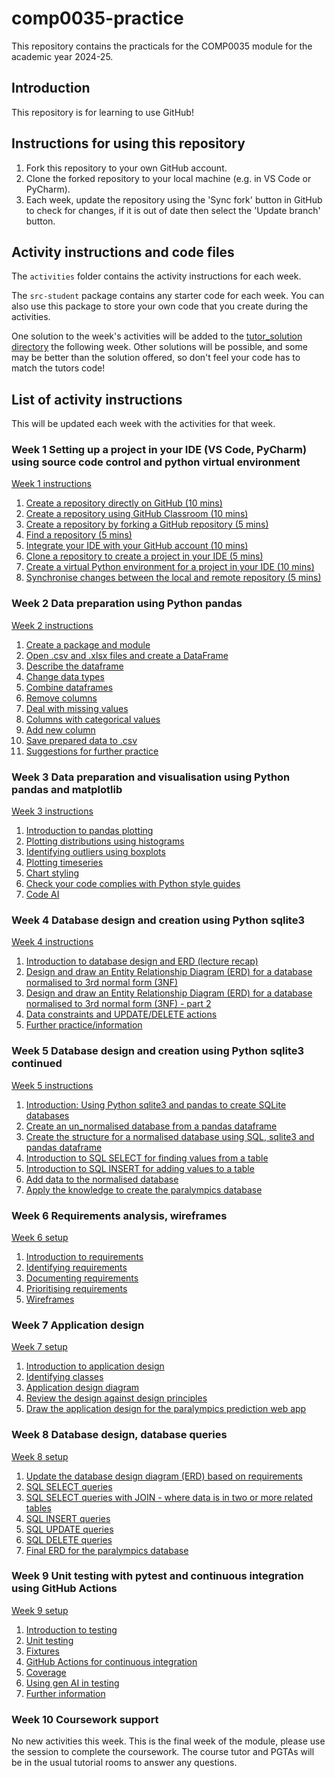 # comp0035-practice 

This repository contains the practicals for the COMP0035 module for the academic year 2024-25.

## Introduction 

This repository is for learning to use GitHub!

## Instructions for using this repository

1. Fork this repository to your own GitHub account.
2. Clone the forked repository to your local machine (e.g. in VS Code or PyCharm).
3. Each week, update the repository using the 'Sync fork' button in GitHub to check for changes, if it is out of date
   then select the 'Update branch' button.

## Activity instructions and code files

The `activities` folder contains the activity instructions for each week.

The `src-student` package contains any starter code for each week. You can also use this package to store your own code
that you create during the activities.

One solution to the week's activities will be added to the [tutor_solution directory](src/tutorialpkg/tutor_solution)
the following week. Other solutions will be possible, and some may be better than the solution offered, so don't feel
your code has to match the tutors code!

## List of activity instructions

This will be updated each week with the activities for that week.

### Week 1 Setting up a project in your IDE (VS Code, PyCharm) using source code control and python virtual environment
[Week 1 instructions](activities/week1/1-0-instructions.md)
1. [Create a repository directly on GitHub (10 mins)](activities/week1/1-1-create-repository-github.md)
2. [Create a repository using GitHub Classroom (10 mins)](activities/week1/1-2-create-repository-github-classroom.md)
3. [Create a repository by forking a GitHub repository (5 mins)](activities/week1/1-3-create-repository-fork.md)
4. [Find a repository (5 mins)](activities/week1/1-4-find-repository.md)
5. [Integrate your IDE with your GitHub account (10 mins)](activities/week1/1-5-integrate-IDE-github.md)
6. [Clone a repository to create a project in your IDE (5 mins)](activities/week1/1-6-clone-repository.md)
7. [Create a virtual Python environment for a project in your IDE (10 mins)](activities/week1/1-7-create-virtual-environment.md)
8. [Synchronise changes between the local and remote repository (5 mins)](activities/week1/1-8-synch-changes.md)

### Week 2 Data preparation using Python pandas
[Week 2 instructions](activities/week2/2-0-instructions.md)
1. [Create a package and module](activities/week2/2-01-python-structure)
2. [Open .csv and .xlsx files and create a DataFrame](activities/week2/2-02-pandas-open)
3. [Describe the dataframe](activities/week2/2-03-pandas-describe)
4. [Change data types](activities/week2/2-04-pandas-datatypes)
5. [Combine dataframes](activities/week2/2-05-pandas-joining-dataframes)
6. [Remove columns](activities/week2/2-06-pandas-removing-columns)
7. [Deal with missing values](activities/week2/2-07-pandas-missing-values)
8. [Columns with categorical values](activities/week2/2-08-pandas-categorical-data)
9. [Add new column](activities/week2/2-09-pandas-new-column)
10. [Save prepared data to .csv](activities/week2/2-10-save-df-to-file.md)
11. [Suggestions for further practice](activities/week2/2-11-further-practice)

### Week 3 Data preparation and visualisation using Python pandas and matplotlib
[Week 3 instructions](activities/week3/3-0-instructions.md)
1. [Introduction to pandas plotting](activities/week3/3-1-plot-overview)
2. [Plotting distributions using histograms](activities/week3/3-2-distribution)
3. [Identifying outliers using boxplots](activities/week3/3-3-outliers.md)
4. [Plotting timeseries](activities/week3/3-4-timeseries.md)
5. [Chart styling](activities/week3/3-5-chart-styling.md)
6. [Check your code complies with Python style guides](activities/week3/3-6-lint)
7. [Code AI](activities/week3/3-7-aitools.md)

### Week 4 Database design and creation using Python sqlite3
[Week 4 instructions](activities/week4/4-0-instructions.md)
1. [Introduction to database design and ERD (lecture recap)](activities/week4/4-1-database-design.md)
2. [Design and draw an Entity Relationship Diagram (ERD) for a database normalised to 3rd normal form (3NF)](activities/week4/4-2-ERD.md)
3. [Design and draw an Entity Relationship Diagram (ERD) for a database normalised to 3rd normal form (3NF) - part 2](activities/week4/4-3-ERD-part2.md)
4. [Data constraints and UPDATE/DELETE actions](activities/week4/4-4-constraints.md)
5. [Further practice/information](activities/week4/4-5-further-practice.md)

### Week 5 Database design and creation using Python sqlite3 continued
[Week 5 instructions](activities/week5/5-0-instructions.md)
1. [Introduction: Using Python sqlite3 and pandas to create SQLite databases](activities/week5/5-1-introduction.md)
2. [Create an un_normalised database from a pandas dataframe](activities/week5/5-2-create-studentdb-unnormalised.md)
3. [Create the structure for a normalised database using SQL, sqlite3 and pandas dataframe](activities/week5/5-3-studentdb-normalised-structure.md)
4. [Introduction to SQL SELECT for finding values from a table](activities/week5/5-4-select-query.md)
5. [Introduction to SQL INSERT for adding values to a table](activities/week5/5-5-insert-query.md)
6. [Add data to the normalised database](activities/week5/5-6-studentdb-normalised-add-data.md)
7. [Apply the knowledge to create the paralympics database](activities/week5/5-7-create-paralympics-db.md)

### Week 6 Requirements analysis, wireframes

[Week 6 setup](activities/week6/6-0-instructions.md)
1. [Introduction to requirements](activities/week6/6-1-introduction.md)
2. [Identifying requirements](activities/week6/6-2-identify-requirements.md)
3. [Documenting requirements](activities/week6/6-3-document-requirements.md)
4. [Prioritising requirements](activities/week6/6-4-prioritise-requirements.md)
5. [Wireframes](activities/week6/6-5-wireframes.md)

### Week 7 Application design
[Week 7 setup](activities/week7/7-0-instructions.md)
1. [Introduction to application design](activities/week7/7-1-introduction.md)
2. [Identifying classes](activities/week7/7-2-identify-classes.md)
3. [Application design diagram](activities/week7/7-3-draw-design.md)
4. [Review the design against design principles](activities/week7/7-4-review-design.md)
5. [Draw the application design for the paralympics prediction web app](activities/week7/7-5-design-medals.md)

### Week 8 Database design, database queries
[Week 8 setup](activities/week8/8-0-instructions.md)
1. [Update the database design diagram (ERD) based on requirements](activities/week8/8-1-update-erd.md)
2. [SQL SELECT queries](activities/week8/8-2-select.md)
3. [SQL SELECT queries with JOIN - where data is in two or more related tables](activities/week8/8-3-join.md)
4. [SQL INSERT queries](activities/week8/8-4-insert.md)
5. [SQL UPDATE queries](activities/week8/8-5-update.md)
6. [SQL DELETE queries](activities/week8/8-6-delete.md)
7. [Final ERD for the paralympics database](activities/week8/8-7-erd-paralympics-final.md)

### Week 9 Unit testing with pytest and continuous integration using GitHub Actions
[Week 9 setup](activities/week9/9-0-instructions.md)
1. [Introduction to testing](activities/week9/9-1-introduction.md)
2. [Unit testing](activities/week9/9-2-unit-testing.md)
3. [Fixtures](activities/week9/9-3-fixtures.md)
4. [GitHub Actions for continuous integration](activities/week9/9-4-ci-github.md)
5. [Coverage](activities/week9/9-5-coverage.md)
6. [Using gen AI in testing](activities/week9/9-6-ai-testing.md)
7. [Further information](activities/week9/9-7-further.md)

### Week 10 Coursework support

No new activities this week. This is the final week of the module, please use the session to complete the coursework.
The course tutor and PGTAs will be in the usual tutorial rooms to answer any questions.